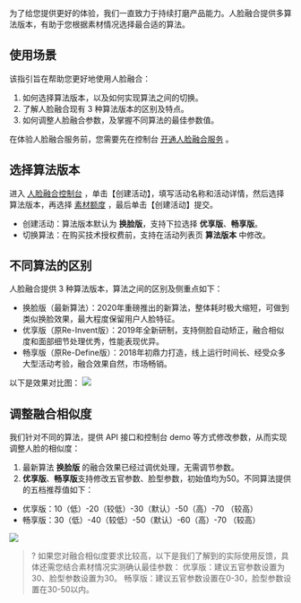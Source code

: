 为了给您提供更好的体验，我们一直致力于持续打磨产品能力。人脸融合提供多算法版本，有助于您根据素材情况选择最合适的算法。

## 使用场景
该指引旨在帮助您更好地使用人脸融合：
1. 如何选择算法版本，以及如何实现算法之间的切换。
2. 了解人脸融合现有 3 种算法版本的区别及特点。
3. 如何调整人脸融合参数，及掌握不同算法的最佳参数值。

在体验人脸融合服务前，您需要先在控制台 [开通人脸融合服务](https://console.cloud.tencent.com/facefusion) 。

## 选择算法版本
进入 [人脸融合控制台](https://console.cloud.tencent.com/facefusion) ，单击【创建活动】，填写活动名称和活动详情，然后选择算法版本，再选择 [素材额度](https://console.cloud.tencent.com/facefusion) ，最后单击【创建活动】提交。
- 创建活动：算法版本默认为 **换脸版**，支持下拉选择 **优享版**、**畅享版**。
- 切换算法：在购买技术授权费前，支持在活动列表页 **算法版本** 中修改。


## 不同算法的区别
人脸融合提供 3 种算法版本，算法之间的区别及侧重点如下：
- 换脸版（最新算法）：2020年重磅推出的新算法，整体耗时极大缩短，可做到类似换脸效果，最大程度保留用户人脸特征。
- 优享版（原Re-Invent版）：2019年全新研制，支持侧脸自动矫正，融合相似度和面部细节处理优秀，性能表现优异。
- 畅享版（原Re-Define版）：2018年初鼎力打造，线上运行时间长、经受众多大型活动考验，融合效果自然，市场畅销。  

以下是效果对比图：
![](https://main.qcloudimg.com/raw/d575a72dd1f1f298971cffb9fe5118fd.png)

## 调整融合相似度
我们针对不同的算法，提供 API 接口和控制台 demo 等方式修改参数，从而实现调整人脸的相似度：
1. 最新算法 **换脸版** 的融合效果已经过调优处理，无需调节参数。
2. **优享版**、**畅享版**支持修改五官参数、脸型参数，初始值均为50。不同算法提供的五档推荐值如下：
 -  优享版：10（低）-20（较低）-30（默认）-50（高）-70 （较高）
 -  畅享版：30（低）-40（较低）-50（默认）-60（高）-70 （较高）

![](https://main.qcloudimg.com/raw/58da1c7f85c18dd653cd8fd2ed426f8d.png)

>?
如果您对融合相似度要求比较高，以下是我们了解到的实际使用反馈，具体还需您结合素材情况实测确认最佳参数：
优享版：建议五官参数设置为30、脸型参数设置为30。
畅享版：建议五官参数设置在0-30，脸型参数设置在30-50以内。








